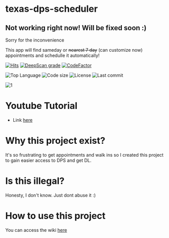 # texas-dps-scheduler

## Not working right now! Will be fixed soon :)
Sorry for the inconvenience


This app will find sameday or ~~nearest 7 day~~ (can customize now) appointments and schedulle it automatically!

[![Hits](https://hits.seeyoufarm.com/api/count/incr/badge.svg?url=https%3A%2F%2Fgithub.com%2Fphamleduy04%2Ftexas-dps-scheduler&count_bg=%2379C83D&title_bg=%23555555&icon=typescript.svg&icon_color=%23E7E7E7&title=Views&edge_flat=false)](https://hits.seeyoufarm.com)
[![DeepScan grade](https://deepscan.io/api/teams/11483/projects/21347/branches/611270/badge/grade.svg)](https://deepscan.io/dashboard#view=project&tid=11483&pid=21347&bid=611270)
[![CodeFactor](https://www.codefactor.io/repository/github/phamleduy04/texas-dps-scheduler/badge)](https://www.codefactor.io/repository/github/phamleduy04/texas-dps-scheduler)

![Top Language](https://img.shields.io/github/languages/top/phamleduy04/texas-dps-scheduler?style=for-the-badge)
![Code size](https://img.shields.io/github/languages/code-size/phamleduy04/texas-dps-scheduler?style=for-the-badge)
![License](https://img.shields.io/github/license/phamleduy04/texas-dps-scheduler?style=for-the-badge)
![Last commit](https://img.shields.io/github/last-commit/phamleduy04/texas-dps-scheduler?style=for-the-badge)

![1](https://github.com/phamleduy04/texas-dps-scheduler/assets/32657584/468297d0-eeb1-4194-a507-73cb3bc1daab)


# Youtube Tutorial
- Link [here](https://youtu.be/H1cYwQ16sws)

# Why this project exist?
It's so frustrating to get appointments and walk ins so I created this project to gain easier access to DPS and get DL.

# Is this illegal?
Honesty, I don't know. Just dont abuse it :)

# How to use this project
You can access the wiki [here](https://github.com/phamleduy04/texas-dps-scheduler/wiki/Installation)
